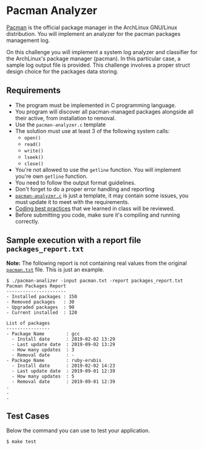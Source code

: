Pacman Analyzer
===============
[Pacman](https://wiki.archlinux.org/index.php/pacman) is the official package manager in the ArchLinux GNU/Linux distribution. You will
implement an analyzer for the pacman packages management log.

On this challenge you will implement a system log analyzer and classifier for the ArchLinux's package manager (pacman).
In this particular case, a sample log output file is provided. This challenge involves a proper struct design choice for the packages data storing.


Requirements
------------
- The program must be implemented in C programming language.
- You program will discover all pacman-managed packages alongside all their active, from installation to removal.
- Use the `pacman-analyzer.c` template
- The solution must use at least 3 of the following system calls:
  - `open()`
  - `read()`
  - `write()`
  - `lseek()`
  - `close()`
- You're not allowed to use the `getline` function. You will implement you're own `getline` function.
- You need to follow the output format guidelines.
- Don't forget to do a proper error handling and reporting
- [`pacman-analyzer.c`](pacman-analyzer.c) is just a template, it may contain some issues, you must update it to meet with the requirements.
- [Coding best practices](https://softfire-143705.appspot.com/programming-art/00-names.slide#1) that we learned in class will be reviewed.
- Before submitting you code, make sure it's compiling and running correctly.


Sample execution with a report file `packages_report.txt`
------------------------------------------------

**Note:** The following report is not containing real values from the original [`pacman.txt`](./pacman.txt) file. This is just an example. 

```
$ ./pacman-analizer -input pacman.txt -report packages_report.txt
Pacman Packages Report
----------------------
- Installed packages : 150
- Removed packages   : 30
- Upgraded packages  : 90
- Current installed  : 120

List of packages
----------------
- Package Name        : gcc
  - Install date      : 2019-02-02 13:29
  - Last update date  : 2019-09-02 13:29
  - How many updates  : 3
  - Removal date      : -
- Package Name        : ruby-erubis
  - Install date      : 2019-02-02 14:23
  - Last update date  : 2019-09-01 12:39
  - How many updates  : 5
  - Removal date      : 2019-09-01 12:39
.
.
.
```


Test Cases
----------

Below the command you can use to test your application.
```
$ make test
```